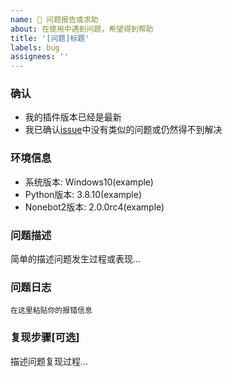```yaml
---
name: 🐛 问题报告或求助
about: 在使用中遇到问题，希望得到帮助
title: '[问题]标题'
labels: bug
assignees: ''
---
```


### 确认

- 我的插件版本已经是最新
- 我已确认[issue](https://github.com/forchannot/nonebot_plugin_rename/issues)中没有类似的问题或仍然得不到解决

### 环境信息

- 系统版本:  Windows10(example)
- Python版本:  3.8.10(example)
- Nonebot2版本:  2.0.0rc4(example)

### 问题描述

简单的描述问题发生过程或表现...

### 问题日志
```
在这里粘贴你的报错信息
```

### 复现步骤[可选]

描述问题复现过程...